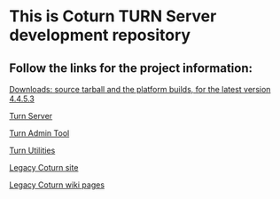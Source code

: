 This is Coturn TURN Server development repository
=================================================

 Follow the links for the project information:
-------------------------------------------------

[Downloads: source tarball and the platform builds, for the latest version 4.4.5.3](http://turnserver.open-sys.org/downloads/v4.4.5.3/)

[Turn Server](README.turnserver)

[Turn Admin Tool](README.turnadmin)

[Turn Utilities](README.turnutils)

[Legacy Coturn site](https://code.google.com/p/coturn/)

[Legacy Coturn wiki pages](https://code.google.com/p/coturn/w/list)


